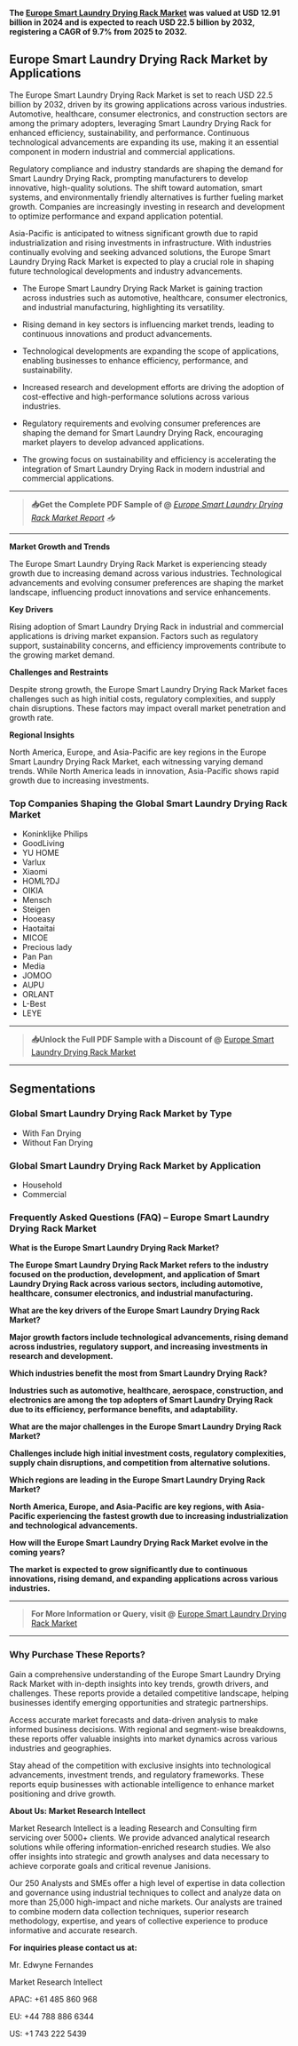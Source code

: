 <p><strong>The <a href="https://www.marketresearchintellect.com/download-sample/?rid=1076895&amp;utm_source=Pulse-April-Europe&amp;utm_medium=852">Europe Smart Laundry Drying Rack Market</a> was valued at USD 12.91 billion in 2024 and is expected to reach USD 22.5 billion by 2032, registering a CAGR of 9.7% from 2025 to 2032.</strong></p><h2>Europe Smart Laundry Drying Rack Market by Applications&nbsp;</h2><p><p>The Europe Smart Laundry Drying Rack Market is set to reach USD 22.5 billion by 2032, driven by its growing applications across various industries. Automotive, healthcare, consumer electronics, and construction sectors are among the primary adopters, leveraging Smart Laundry Drying Rack for enhanced efficiency, sustainability, and performance. Continuous technological advancements are expanding its use, making it an essential component in modern industrial and commercial applications.</p><p>Regulatory compliance and industry standards are shaping the demand for Smart Laundry Drying Rack, prompting manufacturers to develop innovative, high-quality solutions. The shift toward automation, smart systems, and environmentally friendly alternatives is further fueling market growth. Companies are increasingly investing in research and development to optimize performance and expand application potential.</p><p>Asia-Pacific is anticipated to witness significant growth due to rapid industrialization and rising investments in infrastructure. With industries continually evolving and seeking advanced solutions, the Europe Smart Laundry Drying Rack Market is expected to play a crucial role in shaping future technological developments and industry advancements.</p></p><ul><li><p>The Europe Smart Laundry Drying Rack Market is gaining traction across industries such as automotive, healthcare, consumer electronics, and industrial manufacturing, highlighting its versatility.</p></li><li><p>Rising demand in key sectors is influencing market trends, leading to continuous innovations and product advancements.</p></li><li><p>Technological developments are expanding the scope of applications, enabling businesses to enhance efficiency, performance, and sustainability.</p></li><li><p>Increased research and development efforts are driving the adoption of cost-effective and high-performance solutions across various industries.</p></li><li><p>Regulatory requirements and evolving consumer preferences are shaping the demand for Smart Laundry Drying Rack, encouraging market players to develop advanced applications.</p></li><li><p>The growing focus on sustainability and efficiency is accelerating the integration of Smart Laundry Drying Rack in modern industrial and commercial applications.</p></li></ul><hr /><blockquote><p><strong><span class="font-[700]">📥Get the Complete PDF Sample of @ </span></strong><em><span class="font-[700]"><a href="https://www.marketresearchintellect.com/download-sample/?rid=1076895&amp;utm_source=Pulse-April-Europe&amp;utm_medium=852" target="_blank" data-tracking-control-name="article-ssr-frontend-pulse_little-text-block" data-tracking-will-navigate="" data-test-link="">Europe Smart Laundry Drying Rack Market Report</a>&nbsp;📥</span></em></p></blockquote><hr /><p class="" data-start="77" data-end="360"><strong data-start="77" data-end="105">Market Growth and Trends</strong></p><p class="" data-start="77" data-end="360">The Europe Smart Laundry Drying Rack Market is experiencing steady growth due to increasing demand across various industries. Technological advancements and evolving consumer preferences are shaping the market landscape, influencing product innovations and service enhancements.</p><p class="" data-start="362" data-end="606"><strong data-start="362" data-end="377">Key Drivers</strong></p><p class="" data-start="362" data-end="606">Rising adoption of Smart Laundry Drying Rack in industrial and commercial applications is driving market expansion. Factors such as regulatory support, sustainability concerns, and efficiency improvements contribute to the growing market demand.</p><p class="" data-start="608" data-end="849"><strong data-start="608" data-end="637">Challenges and Restraints</strong></p><p class="" data-start="608" data-end="849">Despite strong growth, the Europe Smart Laundry Drying Rack Market faces challenges such as high initial costs, regulatory complexities, and supply chain disruptions. These factors may impact overall market penetration and growth rate.</p><p class="" data-start="851" data-end="1095"><strong data-start="851" data-end="872">Regional Insights</strong></p><p class="" data-start="851" data-end="1095">North America, Europe, and Asia-Pacific are key regions in the Europe Smart Laundry Drying Rack Market, each witnessing varying demand trends. While North America leads in innovation, Asia-Pacific shows rapid growth due to increasing investments.</p><p><h3>Top Companies Shaping the Global Smart Laundry Drying Rack Market </h3><ul><li>Koninklijke Philips</li><li> GoodLiving</li><li> YU HOME</li><li> Varlux</li><li> Xiaomi</li><li> HOML?DJ</li><li> OIKIA</li><li> Mensch</li><li> Steigen</li><li> Hooeasy</li><li> Haotaitai</li><li> MICOE</li><li> Precious lady</li><li> Pan Pan</li><li> Media</li><li> JOMOO</li><li> AUPU</li><li> ORLANT</li><li> L-Best</li><li> LEYE</li></ul></p><hr /><blockquote><p><strong>📥Unlock the Full PDF Sample with a Discount of @</strong> <a href="https://www.marketresearchintellect.com/ask-for-discount/?rid=1076895&amp;utm_source=Pulse-April-Europe&amp;utm_medium=852">Europe Smart Laundry Drying Rack Market</a></p></blockquote><hr /><p><h2>Segmentations</h2><h3>Global Smart Laundry Drying Rack Market by Type</h3><ul><li>With Fan Drying</li><li>Without Fan Drying</li></ul><h3>Global Smart Laundry Drying Rack Market by Application</h3><ul><li>Household</li><li>Commercial</li></ul></p><h3><strong>Frequently Asked Questions (FAQ) &ndash; Europe Smart Laundry Drying Rack Market</strong></h3><p><strong>What is the Europe Smart Laundry Drying Rack Market?</strong></p><p><strong>The Europe Smart Laundry Drying Rack Market refers to the industry focused on the production, development, and application of Smart Laundry Drying Rack across various sectors, including automotive, healthcare, consumer electronics, and industrial manufacturing.</strong></p><p><strong>What are the key drivers of the Europe Smart Laundry Drying Rack Market?</strong></p><p><strong>Major growth factors include technological advancements, rising demand across industries, regulatory support, and increasing investments in research and development.</strong></p><p><strong>Which industries benefit the most from Smart Laundry Drying Rack?</strong></p><p><strong>Industries such as automotive, healthcare, aerospace, construction, and electronics are among the top adopters of Smart Laundry Drying Rack due to its efficiency, performance benefits, and adaptability.</strong></p><p><strong>What are the major challenges in the Europe Smart Laundry Drying Rack Market?</strong></p><p><strong>Challenges include high initial investment costs, regulatory complexities, supply chain disruptions, and competition from alternative solutions.</strong></p><p><strong>Which regions are leading in the Europe Smart Laundry Drying Rack Market?</strong></p><p><strong>North America, Europe, and Asia-Pacific are key regions, with Asia-Pacific experiencing the fastest growth due to increasing industrialization and technological advancements.</strong></p><p><strong>How will the Europe Smart Laundry Drying Rack Market evolve in the coming years?</strong></p><p><strong>The market is expected to grow significantly due to continuous innovations, rising demand, and expanding applications across various industries.</strong></p><hr /><blockquote><p><span class="font-[700]"><strong>For More Information or Query, visit&nbsp;@</strong>&nbsp;</span><span class="font-[700]"><a href="https://www.marketresearchintellect.com/product/smart-laundry-drying-rack-market/?utm_source=Linkedin&utm_medium=852" target="_blank" data-tracking-control-name="article-ssr-frontend-pulse_little-text-block" data-tracking-will-navigate="" data-test-link="">Europe Smart Laundry Drying Rack Market</a></span></p></blockquote><hr /><h3><strong data-start="0" data-end="31">Why Purchase These Reports?</strong></h3><p class="" data-start="35" data-end="297">Gain a comprehensive understanding of the Europe Smart Laundry Drying Rack Market with in-depth insights into key trends, growth drivers, and challenges. These reports provide a detailed competitive landscape, helping businesses identify emerging opportunities and strategic partnerships.</p><p class="" data-start="299" data-end="540">Access accurate market forecasts and data-driven analysis to make informed business decisions. With regional and segment-wise breakdowns, these reports offer valuable insights into market dynamics across various industries and geographies.</p><p class="" data-start="542" data-end="784">Stay ahead of the competition with exclusive insights into technological advancements, investment trends, and regulatory frameworks. These reports equip businesses with actionable intelligence to enhance market positioning and drive growth.</p><p><strong><span class="font-[700]">About Us: Market Research Intellect</span></strong></p><p><span class="">Market Research Intellect is a leading Research and Consulting firm servicing over 5000+ clients. We provide advanced analytical research solutions while offering information-enriched research studies.&nbsp;</span>We also offer insights into strategic and growth analyses and data necessary to achieve corporate goals and critical revenue Janisions.</p><p><span class="">Our 250 Analysts and SMEs offer a high level of expertise in data collection and governance using industrial techniques to collect and analyze data on more than 25,000 high-impact and niche markets. Our analysts are trained to combine modern data collection techniques, superior research methodology, expertise, and years of collective experience to produce informative and accurate research.</span></p><p><strong>For inquiries please contact us at:</strong></p><p>Mr. Edwyne Fernandes</p><p>Market Research Intellect</p><p>APAC: +61 485 860 968</p><p>EU: +44 788 886 6344</p><p>US: +1 743 222 5439</p>